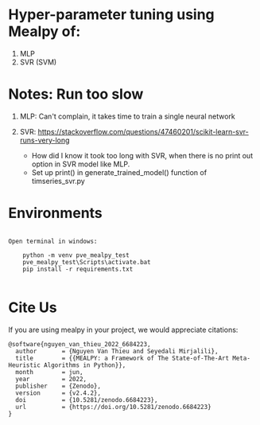
# Hyper-parameter tuning using Mealpy of:

1. MLP
2. SVR (SVM) 


# Notes: Run too slow

1. MLP: Can't complain, it takes time to train a single neural network


2. SVR: https://stackoverflow.com/questions/47460201/scikit-learn-svr-runs-very-long
    + How did I know it took too long with SVR, when there is no print out option in SVR model like MLP.
    + Set up print() in generate_trained_model() function of timseries_svr.py



# Environments

```code 

Open terminal in windows:

    python -m venv pve_mealpy_test
    pve_mealpy_test\Scripts\activate.bat
    pip install -r requirements.txt
    
```


# Cite Us

If you are using mealpy in your project, we would appreciate citations:

```code 
@software{nguyen_van_thieu_2022_6684223,
  author       = {Nguyen Van Thieu and Seyedali Mirjalili},
  title        = {{MEALPY: a Framework of The State-of-The-Art Meta-Heuristic Algorithms in Python}},
  month        = jun,
  year         = 2022,
  publisher    = {Zenodo},
  version      = {v2.4.2},
  doi          = {10.5281/zenodo.6684223},
  url          = {https://doi.org/10.5281/zenodo.6684223}
}
```



